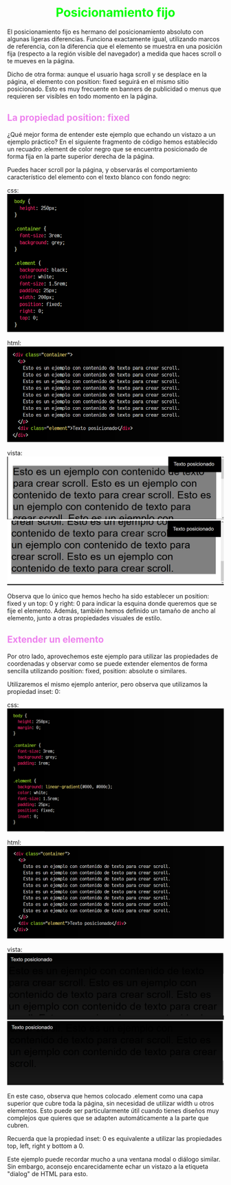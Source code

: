 # <span style="color:lime"><center>Posicionamiento fijo</center></span>

El posicionamiento fijo es hermano del posicionamiento absoluto con algunas ligeras diferencias. Funciona exactamente igual, utilizando marcos de referencia, con la diferencia que el elemento se muestra en una posición fija (respecto a la región visible del navegador) a medida que haces scroll o te mueves en la página.

Dicho de otra forma: aunque el usuario haga scroll y se desplace en la página, el elemento con position: fixed seguirá en el mismo sitio posicionado. Esto es muy frecuente en banners de publicidad o menus que requieren ser visibles en todo momento en la página.

## <span style="color:violet">La propiedad position: fixed</span>
¿Qué mejor forma de entender este ejemplo que echando un vistazo a un ejemplo práctico? En el siguiente fragmento de código hemos establecido un recuadro .element de color negro que se encuentra posicionado de forma fija en la parte superior derecha de la página.

Puedes hacer scroll por la página, y observarás el comportamiento característico del elemento con el texto blanco con fondo negro:

css:
![alt text](./imagenes-posicionamiento-fijo/image.png)

html:
![alt text](./imagenes-posicionamiento-fijo/image-1.png)

vista:
![alt text](./imagenes-posicionamiento-fijo/image-2.png)
![alt text](./imagenes-posicionamiento-fijo/image-3.png)

Observa que lo único que hemos hecho ha sido establecer un position: fixed y un top: 0 y right: 0 para indicar la esquina donde queremos que se fije el elemento. Además, también hemos definido un tamaño de ancho al elemento, junto a otras propiedades visuales de estilo.

## <span style="color:violet">Extender un elemento</span>
Por otro lado, aprovechemos este ejemplo para utilizar las propiedades de coordenadas y observar como se puede extender elementos de forma sencilla utilizando position: fixed, position: absolute o similares.

Utilizaremos el mismo ejemplo anterior, pero observa que utilizamos la propiedad inset: 0:

css:
![alt text](./imagenes-posicionamiento-fijo/image-4.png)

html:
![alt text](./imagenes-posicionamiento-fijo/image-5.png)

vista:
![alt text](./imagenes-posicionamiento-fijo/image-6.png)
![alt text](./imagenes-posicionamiento-fijo/image-7.png)

En este caso, observa que hemos colocado .element como una capa superior que cubre toda la página, sin necesidad de utilizar width u otros elementos. Esto puede ser particularmente útil cuando tienes diseños muy complejos que quieres que se adapten automáticamente a la parte que cubren.

Recuerda que la propiedad inset: 0 es equivalente a utilizar las propiedades top, left, right y bottom a 0.

Este ejemplo puede recordar mucho a una ventana modal o diálogo similar. Sin embargo, aconsejo encarecidamente echar un vistazo a la etiqueta "dialog" de HTML para esto.


